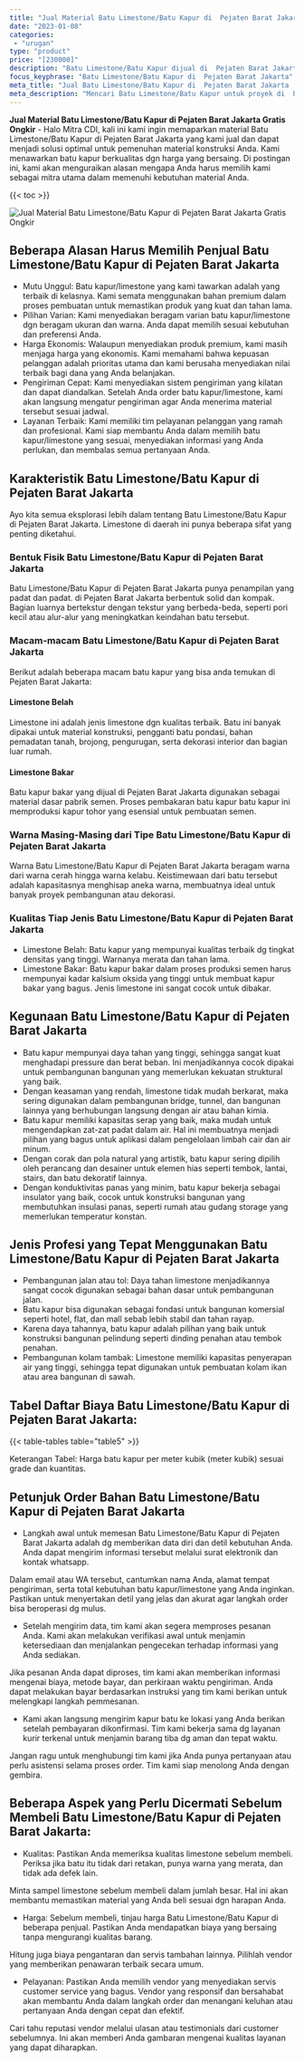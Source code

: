 ```yaml
---
title: "Jual Material Batu Limestone/Batu Kapur di  Pejaten Barat Jakarta Gratis Ongkir"
date: "2023-01-08"
categories:
 - "urugan"
type: "product"
price: "[230000]"
description: "Batu Limestone/Batu Kapur dijual di  Pejaten Barat Jakarta Terdekat. Batu Limestone/Batu Kapur ini sering digunakan dalam proyek konstruksi sebagai batu alam yang mewah dan awet. Hubungi kami untuk informasi lebih lanjut."
focus_keyphrase: "Batu Limestone/Batu Kapur di  Pejaten Barat Jakarta"
meta_title: "Jual Batu Limestone/Batu Kapur di  Pejaten Barat Jakarta [Terdekat] - CDI"
meta_description: "Mencari Batu Limestone/Batu Kapur untuk proyek di  Pejaten Barat Jakarta? Kami memiliki Batu Limestone/Batu Kapur berkualitas untuk material dinding. Raih penawaran terbaik sekarang."
---
```


**Jual Material Batu Limestone/Batu Kapur di  Pejaten Barat Jakarta Gratis Ongkir** - Halo Mitra CDI, kali ini kami ingin memaparkan material Batu Limestone/Batu Kapur di  Pejaten Barat Jakarta yang kami jual dan dapat menjadi solusi optimal untuk pemenuhan material konstruksi Anda. Kami menawarkan batu kapur berkualitas dgn harga yang bersaing. Di postingan ini, kami akan menguraikan alasan mengapa Anda harus memilih kami sebagai mitra utama dalam memenuhi kebutuhan material Anda.

{{< toc >}}

![Jual Material Batu Limestone/Batu Kapur di  Pejaten Barat Jakarta Gratis Ongkir](/images/urugan/batu-limestone-22.jpg)

## Beberapa Alasan Harus Memilih Penjual Batu Limestone/Batu Kapur di  Pejaten Barat Jakarta

*   Mutu Unggul: Batu kapur/limestone yang kami tawarkan adalah yang terbaik di kelasnya. Kami semata menggunakan bahan premium dalam proses pembuatan untuk memastikan produk yang kuat dan tahan lama.
*   Pilihan Varian: Kami menyediakan beragam varian batu kapur/limestone dgn beragam ukuran dan warna. Anda dapat memilih sesuai kebutuhan dan preferensi Anda.
*   Harga Ekonomis: Walaupun menyediakan produk premium, kami masih menjaga harga yang ekonomis. Kami memahami bahwa kepuasan pelanggan adalah prioritas utama dan kami berusaha menyediakan nilai terbaik bagi dana yang Anda belanjakan.
*   Pengiriman Cepat: Kami menyediakan sistem pengiriman yang kilatan dan dapat diandalkan. Setelah Anda order batu kapur/limestone, kami akan langsung mengatur pengiriman agar Anda menerima material tersebut sesuai jadwal.
*   Layanan Terbaik: Kami memiliki tim pelayanan pelanggan yang ramah dan profesional. Kami siap membantu Anda dalam memilih batu kapur/limestone yang sesuai, menyediakan informasi yang Anda perlukan, dan membalas semua pertanyaan Anda.

## Karakteristik Batu Limestone/Batu Kapur di  Pejaten Barat Jakarta

Ayo kita semua eksplorasi lebih dalam tentang Batu Limestone/Batu Kapur di  Pejaten Barat Jakarta. Limestone di daerah ini punya beberapa sifat yang penting diketahui.

### Bentuk Fisik Batu Limestone/Batu Kapur di  Pejaten Barat Jakarta

Batu Limestone/Batu Kapur di  Pejaten Barat Jakarta punya penampilan yang padat dan padat. di  Pejaten Barat Jakarta berbentuk solid dan kompak. Bagian luarnya bertekstur dengan tekstur yang berbeda-beda, seperti pori kecil atau alur-alur yang meningkatkan keindahan batu tersebut.

### Macam-macam Batu Limestone/Batu Kapur di  Pejaten Barat Jakarta

Berikut adalah beberapa macam batu kapur yang bisa anda temukan di  Pejaten Barat Jakarta:

#### Limestone Belah

Limestone ini adalah jenis limestone dgn kualitas terbaik. Batu ini banyak dipakai untuk material konstruksi, pengganti batu pondasi, bahan pemadatan tanah, brojong, pengurugan, serta dekorasi interior dan bagian luar rumah.

#### Limestone Bakar

Batu kapur bakar yang dijual di  Pejaten Barat Jakarta digunakan sebagai material dasar pabrik semen. Proses pembakaran batu kapur batu kapur ini memproduksi kapur tohor yang esensial untuk pembuatan semen.

### Warna Masing-Masing dari Tipe Batu Limestone/Batu Kapur di  Pejaten Barat Jakarta

Warna Batu Limestone/Batu Kapur di  Pejaten Barat Jakarta beragam warna dari warna cerah hingga warna kelabu. Keistimewaan dari batu tersebut adalah kapasitasnya menghisap aneka warna, membuatnya ideal untuk banyak proyek pembangunan atau dekorasi.

### Kualitas Tiap Jenis Batu Limestone/Batu Kapur di  Pejaten Barat Jakarta

*   Limestone Belah: Batu kapur yang mempunyai kualitas terbaik dg tingkat densitas yang tinggi. Warnanya merata dan tahan lama.
*   Limestone Bakar: Batu kapur bakar dalam proses produksi semen harus mempunyai kadar kalsium oksida yang tinggi untuk membuat kapur bakar yang bagus. Jenis limestone ini sangat cocok untuk dibakar.

## Kegunaan Batu Limestone/Batu Kapur di  Pejaten Barat Jakarta

*   Batu kapur mempunyai daya tahan yang tinggi, sehingga sangat kuat menghadapi pressure dan berat beban. Ini menjadikannya cocok dipakai untuk pembangunan bangunan yang memerlukan kekuatan struktural yang baik.
*   Dengan keasaman yang rendah, limestone tidak mudah berkarat, maka sering digunakan dalam pembangunan bridge, tunnel, dan bangunan lainnya yang berhubungan langsung dengan air atau bahan kimia.
*   Batu kapur memiliki kapasitas serap yang baik, maka mudah untuk mengendapkan zat-zat padat dalam air. Hal ini membuatnya menjadi pilihan yang bagus untuk aplikasi dalam pengelolaan limbah cair dan air minum.
*   Dengan corak dan pola natural yang artistik, batu kapur sering dipilih oleh perancang dan desainer untuk elemen hias seperti tembok, lantai, stairs, dan batu dekoratif lainnya.
*   Dengan konduktivitas panas yang minim, batu kapur bekerja sebagai insulator yang baik, cocok untuk konstruksi bangunan yang membutuhkan insulasi panas, seperti rumah atau gudang storage yang memerlukan temperatur konstan.

## Jenis Profesi yang Tepat Menggunakan Batu Limestone/Batu Kapur di  Pejaten Barat Jakarta

*   Pembangunan jalan atau tol: Daya tahan limestone menjadikannya sangat cocok digunakan sebagai bahan dasar untuk pembangunan jalan.
*   Batu kapur bisa digunakan sebagai fondasi untuk bangunan komersial seperti hotel, flat, dan mall sebab lebih stabil dan tahan rayap.
*   Karena daya tahannya, batu kapur adalah pilihan yang baik untuk konstruksi bangunan pelindung seperti dinding penahan atau tembok penahan.
*   Pembangunan kolam tambak: Limestone memiliki kapasitas penyerapan air yang tinggi, sehingga tepat digunakan untuk pembuatan kolam ikan atau area bangunan di sawah.

## Tabel Daftar Biaya Batu Limestone/Batu Kapur di  Pejaten Barat Jakarta:

{{< table-tables table="table5" >}}

Keterangan Tabel: Harga batu kapur per meter kubik (meter kubik) sesuai grade dan kuantitas.

## Petunjuk Order Bahan Batu Limestone/Batu Kapur di  Pejaten Barat Jakarta

*   Langkah awal untuk memesan Batu Limestone/Batu Kapur di  Pejaten Barat Jakarta adalah dg memberikan data diri dan detil kebutuhan Anda. Anda dapat mengirim informasi tersebut melalui surat elektronik dan kontak whatsapp.

Dalam email atau WA tersebut, cantumkan nama Anda, alamat tempat pengiriman, serta total kebutuhan batu kapur/limestone yang Anda inginkan. Pastikan untuk menyertakan detil yang jelas dan akurat agar langkah order bisa beroperasi dg mulus.
*   Setelah mengirim data, tim kami akan segera memproses pesanan Anda. Kami akan melakukan verifikasi awal untuk menjamin ketersediaan dan menjalankan pengecekan terhadap informasi yang Anda sediakan.

Jika pesanan Anda dapat diproses, tim kami akan memberikan informasi mengenai biaya, metode bayar, dan perkiraan waktu pengiriman. Anda dapat melakukan bayar berdasarkan instruksi yang tim kami berikan untuk melengkapi langkah pemmesanan.
*   Kami akan langsung mengirim kapur batu ke lokasi yang Anda berikan setelah pembayaran dikonfirmasi. Tim kami bekerja sama dg layanan kurir terkenal untuk menjamin barang tiba dg aman dan tepat waktu.

Jangan ragu untuk menghubungi tim kami jika Anda punya pertanyaan atau perlu asistensi selama proses order. Tim kami siap menolong Anda dengan gembira.

## Beberapa Aspek yang Perlu Dicermati Sebelum Membeli Batu Limestone/Batu Kapur di  Pejaten Barat Jakarta:

*   Kualitas: Pastikan Anda memeriksa kualitas limestone sebelum membeli. Periksa jika batu itu tidak dari retakan, punya warna yang merata, dan tidak ada defek lain.

Minta sampel limestone sebelum membeli dalam jumlah besar. Hal ini akan membantu memastikan material yang Anda beli sesuai dgn harapan Anda.
*   Harga: Sebelum membeli, tinjau harga Batu Limestone/Batu Kapur di beberapa penjual. Pastikan Anda mendapatkan biaya yang bersaing tanpa mengurangi kualitas barang.

Hitung juga biaya pengantaran dan servis tambahan lainnya. Pilihlah vendor yang memberikan penawaran terbaik secara umum.
*   Pelayanan: Pastikan Anda memilih vendor yang menyediakan servis customer service yang bagus. Vendor yang responsif dan bersahabat akan membantu Anda dalam langkah order dan menangani keluhan atau pertanyaan Anda dengan cepat dan efektif.

Cari tahu reputasi vendor melalui ulasan atau testimonials dari customer sebelumnya. Ini akan memberi Anda gambaran mengenai kualitas layanan yang dapat diharapkan.